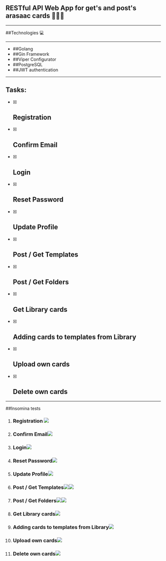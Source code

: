 ## RESTful API Web App for get's and post's arasaac cards  📒📗📕
***
##Technologies 💻
***
- ##Golang
- ##Gin Framework
- ##Viper Configurator
- ##PostgreSQL
- ##JWT authentication
***
##
## Tasks:
- [x] ## Registration
- [x] ## Confirm Email
- [x] ## Login
- [x] ## Reset Password
- [x] ## Update Profile
- [x] ## Post / Get Templates
- [x] ## Post / Get Folders
- [x] ## Get Library cards
- [x] ## Adding cards to templates from Library
- [x] ## Upload own cards
- [x] ## Delete own cards
***
##Insomina tests

1. ### Registration <img src="./gitimages/Register.png">
2. ### Confirm Email<img src="./gitimages/Confirm.png">
3. ### Login<img src="./gitimages/Login.png">
4. ### Reset Password<img src="./gitimages/ResetPassword.png">
5. ### Update Profile<img src="./gitimages/Update.png">
6. ### Post / Get Templates<img src="./gitimages/PostTemp.png"><img src="./gitimages/GetTemp.png">
7. ### Post / Get Folders<img src="./gitimages/PostFolder.png"><img src="./gitimages/GetFolders.png">
8. ### Get Library cards<img src="./gitimages/GetLibrary.png">
9. ### Adding cards to templates from Library<img src="./gitimages/AddFromLibrary.png">
10. ### Upload own cards<img src="./gitimages/Upload.png">
11.  ### Delete own cards<img src="./gitimages/Delete.png">